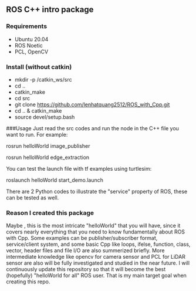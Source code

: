 
## ROS C++ intro package

### Requirements
* Ubuntu 20.04
* ROS Noetic
* PCL, OpenCV 
### Install (without catkin)
* mkdir -p /catkin_ws/src
* cd ..
* catkin_make
* cd src
* git clone https://github.com/lenhatquang2512/ROS_with_Cpp.git
* cd .. & catkin_make
* source devel/setup.bash


###Usage
 Just read the src codes and run the node in the C++ file you want to run.
 For example:
 
 rosrun helloWorld image_publisher
 
 rosrun helloWorld edge_extraction
 
 You can test the launch file with tf examples using turtlesim:
 
 roslaunch helloWorld start_demo.launch
 
 There are 2 Python codes to illustrate the "service" property of ROS, these can be tested as well.

### Reason I created this package

Maybe , this is the most intricate "helloWorld" that you will have, since it covers nearly everything that you need to know fundamentally about ROS with Cpp. Some examples can be publisher/subscriber format, service/client system, and some basic Cpp like loops, ifelse, function, class, vector, header files and file I/O are also summerized briefly. More intermediate knowledge like opencv for camera sensor and PCL for LiDAR sensor are also will be fully investigated and studied in the near future. I will continuously update this repository so that it will become the best (hopefully) "helloWorld for all" ROS user. That is my main target goal when creating this repo. 


